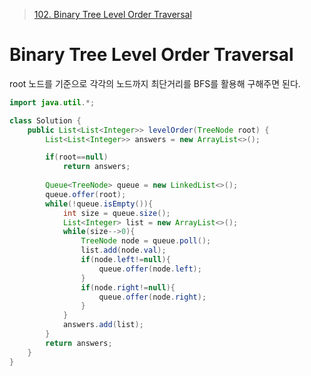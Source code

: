 > [102. Binary Tree Level Order Traversal](https://leetcode.com/problems/binary-tree-level-order-traversal/description/?envType=problem-list-v2&envId=rab78cw1)

# Binary Tree Level Order Traversal
root 노드를 기준으로 각각의 노드까지 최단거리를 BFS를 활용해 구해주면 된다.


```java
import java.util.*;

class Solution {
    public List<List<Integer>> levelOrder(TreeNode root) {
        List<List<Integer>> answers = new ArrayList<>();

        if(root==null)
            return answers;
        
        Queue<TreeNode> queue = new LinkedList<>();
        queue.offer(root);
        while(!queue.isEmpty()){
            int size = queue.size();
            List<Integer> list = new ArrayList<>();
            while(size-->0){
                TreeNode node = queue.poll();
                list.add(node.val);
                if(node.left!=null){
                    queue.offer(node.left);
                }
                if(node.right!=null){
                    queue.offer(node.right);
                }
            }
            answers.add(list);
        }
        return answers;
    }
}
```
